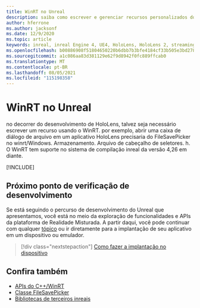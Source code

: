 ```yaml
---
title: WinRT no Unreal
description: saiba como escrever e gerenciar recursos personalizados do WinRT em aplicativos inreais de realidade misturada para dispositivos HoloLens.
author: hferrone
ms.author: jacksonf
ms.date: 12/9/2020
ms.topic: article
keywords: inreal, inreal Engine 4, UE4, HoloLens, HoloLens 2, streaming, comunicação remota, realidade misturada, desenvolvimento, introdução, recursos, novo projeto, emulador, documentação, guias, recursos, hologramas, desenvolvimento de jogos, headset de realidade misturada, headset de realidade mista do windows, headset de realidade virtual, WinRT, DLL
ms.openlocfilehash: b00886908f51804650220b6dbb7b3bfe4184cf33b505e3bd278327d1669c5067
ms.sourcegitcommit: a1c086aa83d381129e62f9d8942f0fc889ffcab0
ms.translationtype: MT
ms.contentlocale: pt-BR
ms.lasthandoff: 08/05/2021
ms.locfileid: "115198358"
---
```

# <a name="winrt-in-unreal"></a>WinRT no Unreal

no decorrer do desenvolvimento de HoloLens, talvez seja necessário escrever um recurso usando o WinRT. por exemplo, abrir uma caixa de diálogo de arquivo em um aplicativo HoloLens precisaria do FileSavePicker no winrt/Windows. Armazenamento. Arquivo de cabeçalho de seletores. h. O WinRT tem suporte no sistema de compilação inreal da versão 4,26 em diante.

[!INCLUDE[](includes/tabs-winRT.md)]

## <a name="next-development-checkpoint"></a>Próximo ponto de verificação de desenvolvimento

Se está seguindo o percurso de desenvolvimento do Unreal que apresentamos, você está no meio da exploração de funcionalidades e APIs da plataforma de Realidade Misturada. A partir daqui, você pode continuar com qualquer [tópico](unreal-development-overview.md#3-advanced-features) ou ir diretamente para a implantação de seu aplicativo em um dispositivo ou emulador.

> [!div class="nextstepaction"]
> [Como fazer a implantação no dispositivo](unreal-deploying.md)

## <a name="see-also"></a>Confira também

* [APIs do C++/WinRT](/windows/uwp/cpp-and-winrt-apis/)
* [Classe FileSavePicker](/uwp/api/Windows.Storage.Pickers.FileSavePicker) 
* [Bibliotecas de terceiros inreais](https://docs.unrealengine.com/Programming/BuildTools/UnrealBuildTool/ThirdPartyLibraries/index.html)